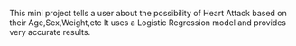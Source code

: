 This mini project tells a user about the possibility of Heart Attack based on their Age,Sex,Weight,etc
It uses a Logistic Regression model and provides very accurate results.
